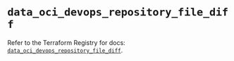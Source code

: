 # `data_oci_devops_repository_file_diff`

Refer to the Terraform Registry for docs: [`data_oci_devops_repository_file_diff`](https://registry.terraform.io/providers/oracle/oci/6.18.0/docs/data-sources/devops_repository_file_diff).
